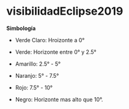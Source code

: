 # visibilidadEclipse2019

**Simbología**

* Verde Claro: Hroizonte a 0°

* Verde: Horizonte entre 0° y 2.5°

* Amarillo: 2.5° - 5°

* Naranjo: 5° - 7.5°

* Rojo: 7.5° - 10°

* Negro: Horizonte mas alto que 10°.

